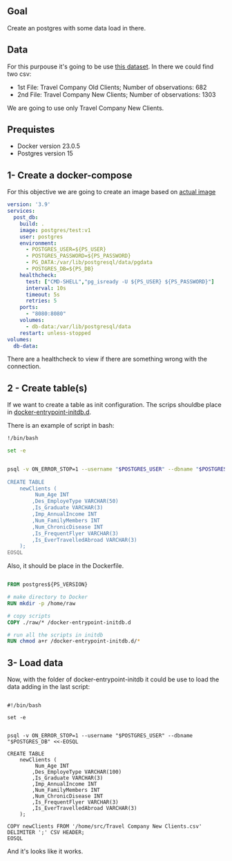 ## Goal

Create an postgres with some data load in there.

## Data

For this purpouse it's going to be use [this dataset](https://www.kaggle.com/datasets/sellingstories/travel-company-insurance-prediction?resource=download). In there we could find two csv:

- 1st File: Travel Company Old Clients; Number of observations: 682
- 2nd File: Travel Company New Clients; Number of observations: 1303

We are going to use only Travel Company New Clients.


## Prequistes

- Docker version 23.0.5
- Postgres version 15

## 1- Create a docker-compose

For this objective we are going to create an image based on [actual image](https://hub.docker.com/_/postgres)

```yaml
version: '3.9'
services:
  post_db:
    build: . 
    image: postgres/test:v1
    user: postgres
    environment:
      - POSTGRES_USER=${PS_USER}
      - POSTGRES_PASSWORD=${PS_PASSWORD}
      - PG_DATA:/var/lib/postgresql/data/pgdata
      - POSTGRES_DB=${PS_DB}
    healthcheck:
      test: ["CMD-SHELL","pg_isready -U ${PS_USER} ${PS_PASSWORD}"]
      interval: 10s
      timeout: 5s
      retries: 5
    ports:
      - "8080:8080"
    volumes:
      - db-data:/var/lib/postgresql/data
    restart: unless-stopped
volumes:
  db-data: 

```

There are a healthcheck to view if there are something wrong with the connection.


## 2 - Create table(s) 

If we want to create a table as init configuration. The scrips shouldbe place in [docker-entrypoint-initdb.d](https://hub.docker.com/_/postgres).

There is an example of script in bash: 


```bash 
!/bin/bash

set -e


psql -v ON_ERROR_STOP=1 --username "$POSTGRES_USER" --dbname "$POSTGRES_DB" <<-EOSQL
    
CREATE TABLE 
    newClients (
         Num_Age INT
        ,Des_EmployeType VARCHAR(50)
        ,Is_Graduate VARCHAR(3)
        ,Imp_AnnualIncome INT
        ,Num_FamilyMembers INT
        ,Num_ChronicDisease INT
        ,Is_FrequentFlyer VARCHAR(3)
        ,Is_EverTravelledAbroad VARCHAR(3)
    );
EOSQL
```
Also, it should be place in the Dockerfile. 

```Dockerfile

FROM postgres${PS_VERSION}

# make directory to Docker
RUN mkdir -p /home/raw

# copy scripts
COPY ./raw/* /docker-entrypoint-initdb.d

# run all the scripts in initdb
RUN chmod a+r /docker-entrypoint-initdb.d/*

``` 

## 3- Load data 

Now, with the folder of docker-entrypoint-initdb it could be use to load the data adding in the last script: 

```shell

#!/bin/bash

set -e


psql -v ON_ERROR_STOP=1 --username "$POSTGRES_USER" --dbname "$POSTGRES_DB" <<-EOSQL
    
CREATE TABLE 
    newClients (
         Num_Age INT
        ,Des_EmployeType VARCHAR(100)
        ,Is_Graduate VARCHAR(3)
        ,Imp_AnnualIncome INT
        ,Num_FamilyMembers INT
        ,Num_ChronicDisease INT
        ,Is_FrequentFlyer VARCHAR(3)
        ,Is_EverTravelledAbroad VARCHAR(3)
    );

COPY newClients FROM '/home/src/Travel Company New Clients.csv' DELIMITER ';' CSV HEADER;
EOSQL

```

And it's looks like it works.
